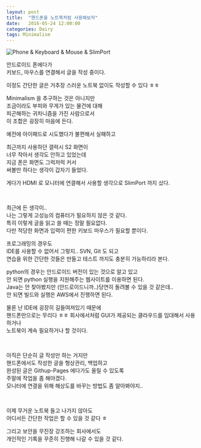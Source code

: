 ```yaml
---
layout: post
title:  "핸드폰을 노트북처럼 사용해보자"
date:   2016-05-24 12:00:00
categories: Dairy
tags: Minimalism
---
```


![Phone & Keyboard & Mouse & SlimPort](https://lh3.googleusercontent.com/1w1VAlkKG7p7Ed_2CwYgdBC4PoNYtBPX7AgAMF-9s9Kv__rwR2vyMew7bS3HypAEWeCyE8BDIn3xnFaXr_liHqaPWlHxfsu4hBag0-QyO5uCBp6MAE_IZQLm0mwkkid2M_xVFLpzcRPqOYANcCkYSCeqcu5CaTM2lZdHAChsDZEwyh70xTvtWZGM1rYYVkGbSUduH7CVxdu_tKHoW29IQ-ws0FUXKiNlfeD4yeoFqYBA_7zu0foiZt5h7blIhnoFY0c0sZh7vznYMr0Hv2Djg492MwaMI2qH2SwjjYyZ1a7C2dfjPJJ19U82HnFjTsQwA7O1MNxFvNbsjZsjA4E1_vWY5ABDETSgqqWPImBfM-tiDyGIQgrWfvqc_SN4bl3CkWeTXPhkGwpyJ_od7s2kKQ9mKS3lXUYjvd-K7zlF4S31f-qbF47ChHRRe8aLTPCLdfKvLnpjF51OGfhuudzRCKSCXkuaXaZ6jeBs2Yzh9eH70qBvhKzPfLn0VSLX1fElQYEjp62SdMITq1kpOh1NPNtGj4BhEvGMVKbsVh1eDnBXt1Wa2sSuklaKPI3FYZbnr8kvwuB_vjcPNKqt54iNg0d_14Ln4vM=w1272-h683-no)  

안드로이드 폰에다가  
키보드, 마우스를 연결해서 글을 작성 중이다.  

이정도 간단한 글은 거추장 스러운 노트북 없이도 작성할 수 있다 ㅎㅎ  

Minimalism 을 추구하는 것은 아니지만  
조금이라도 부피와 무게가 있는 물건에 대해  
피곤해하는 귀차니즘을 가진 사람으로서  
이 조합은 굉장히 마음에 든다.  

<!--more-->

예전에 아이패드로 시도했다가 불편해서 실패하고  

최근까지 사용하던 갤럭시 S2 화면이  
너무 작아서 생각도 안하고 있었는데  
지금 폰은 화면도 그럭저럭 커서   
써볼만 하다는 생각이 갑자기 들었다.  

게다가 HDMI 로 모니터에 연결해서 사용할 생각으로 SlimPort 까지 샀다.  


<br>

최근에 든 생각이..  
나는 그렇게 고성능의 컴퓨터가 필요하지 않은 것 같다.  
특히 이렇게 글을 읽고 쓸 때는 정말 필요없다.  
다만 적당한 화면과 입력이 편한 키보드 마우스가 필요할 뿐이다.  

프로그래밍의 경우도  
IDE를 사용할 수 없어서 그렇지.. SVN, Git 도 되고   
연습을 위한 간단한 것들은 만들고 테스트 까지도 충분히 가능하리라 본다.  

python의 경우는 안드로이드 버전이 있는 것으로 알고 있고   
안 되면 python 실행을 지원해주는 웹사이트를 이용하면 된다.  
Java는 안 찾아봤지만 (안드로이드니까..)당연히 돌려볼 수 있을 것 같은데..   
안 되면 빌드와 실행은 AWS에서 진행하면 된다.  

물론 난 IDE에 굉장히 길들여져있기 때문에  
핸드폰만으로는 무리다 ㅎㅎ
회사에서처럼 GUI가 제공되는 클라우드를 임대해서 사용하거나   
노트북이 계속 필요하거나 할 것이다.  

<br>

아직은 단순히 글 작성만 하는 거지만  
핸드폰에서도 작성한 글을 형상관리, 백업하고   
완성된 글은 Githup-Pages 에다가도 올릴 수 있도록  
주말에 작업을 좀 해야겠다.  
모니터에 연결을 위해 해상도를 바꾸는 방법도 좀 알아봐야지..

<br>

이제 무거운 노트북 들고 나가지 않아도  
어디서든 간단한 작업은 할 수 있을 것 같다 ㅎ  

그리고 보안을 무진장 강조하는 회사에서도   
개인적인 기록을 꾸준히 진행해 나갈 수 있을 것 같다.  
